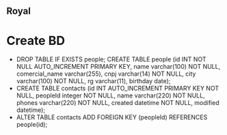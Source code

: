 ## Royal

# Create BD

* DROP TABLE IF EXISTS people; CREATE TABLE people (id INT NOT NULL AUTO_INCREMENT PRIMARY KEY, name varchar(100) NOT NULL, comercial_name varchar(255), cnpj varchar(14) NOT NULL, city varchar(100) NOT NULL, rg varchar(11), birthday date);  
* CREATE TABLE contacts (id INT AUTO_INCREMENT PRIMARY KEY NOT NULL, peopleId integer NOT NULL, name varchar(220) NOT NULL, phones varchar(220) NOT NULL, created datetime NOT NULL, modified datetime);  
* ALTER TABLE contacts ADD FOREIGN KEY (peopleId) REFERENCES people(id);
